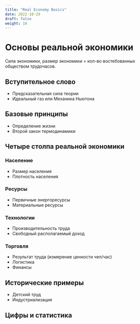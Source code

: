 ```yaml
---
title: "Real Economy Basics"
date: 2022-10-29
draft: false
weight: 10
---
```


# Основы реальной экономики
Сила экономики, размер экономики = кол-во востебованных обществом трудочасов.

## Вступительное слово
 - Предсказательная сила теории
 - Идеальный газ или Механика Ньютона

## Базовые принципы
 - Определение жизни
 - Второй закон термодинамики

## Четыре столпа реальной экономики

### Население
 - Размер населения
 - Плотность населения

### Ресурсы
 - Первичные энергоресурсы
 - Материальные ресурсы

### Технологии
 - Производительность труда
 - Свободный располагаемый доход

### Торговля
 - Результат труда (измерение ценности чел/час)
 - Логистика
 - Финансы

## Исторические примеры
 - Детский труд
 - Индустриализация

## Цифры и статистика